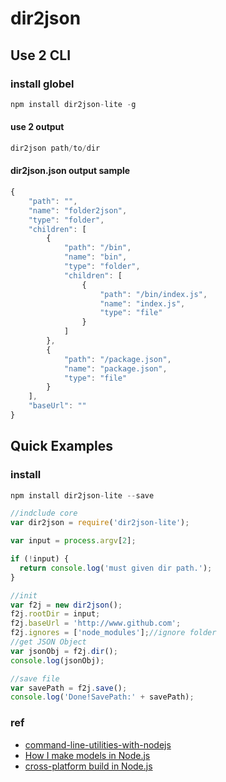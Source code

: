 # dir2json

## Use 2 CLI
### install globel
```javascript
npm install dir2json-lite -g
```
#### use 2 output
```javascript
dir2json path/to/dir
```
####  dir2json.json output sample
```javascript
{
    "path": "",
    "name": "folder2json",
    "type": "folder",
    "children": [
        {
            "path": "/bin",
            "name": "bin",
            "type": "folder",
            "children": [
                {
                    "path": "/bin/index.js",
                    "name": "index.js",
                    "type": "file"
                }
            ]
        },
        {
            "path": "/package.json",
            "name": "package.json",
            "type": "file"
        }
    ],
    "baseUrl": ""
}
```

## Quick Examples
### install
```javascript
npm install dir2json-lite --save
```
```javascript
//indclude core
var dir2json = require('dir2json-lite');

var input = process.argv[2];

if (!input) {
  return console.log('must given dir path.');
}

//init
var f2j = new dir2json();
f2j.rootDir = input;
f2j.baseUrl = 'http://www.github.com';
f2j.ignores = ['node_modules'];//ignore folder
//get JSON Object
var jsonObj = f2j.dir();
console.log(jsonObj);

//save file
var savePath = f2j.save();
console.log('Done!SavePath:' + savePath);
```
### ref
* [command-line-utilities-with-nodejs](http://shapeshed.com/command-line-utilities-with-nodejs/)
* [How I make models in Node.js](http://forrst.com/posts/How_I_make_models_in_Node_js_using_Redis_as_dat-90W)
* [ cross-platform build in Node.js](https://gist.github.com/domenic/2790533)

